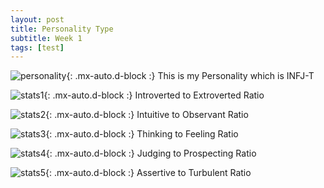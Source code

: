 ```yaml
---
layout: post
title: Personality Type
subtitle: Week 1
tags: [test]
---
```


![personality](../assets/img/326788887_867391304556570_72550029657776910_n.jpg){: .mx-auto.d-block :}
This is my Personality which is INFJ-T

![stats1](../assets/img/326792327_1263137907609375_8125798359152456319_n.jpg){: .mx-auto.d-block :}
Introverted to Extroverted Ratio

![stats2](../assets/img/331652727_3391298531088397_627470614226188745_n.jpg){: .mx-auto.d-block :}
Intuitive to Observant Ratio

![stats3](../assets/img/331664079_874081013804734_966483439701842831_n.jpg){: .mx-auto.d-block :}
Thinking to Feeling Ratio

![stats4](../assets/img/331766687_1371761973666383_1209294249909941006_n.jpg){: .mx-auto.d-block :}
Judging to Prospecting Ratio

![stats5](../assets/img/326561727_1388978841643022_7738375910464638434_n.jpg){: .mx-auto.d-block :}
Assertive to Turbulent Ratio

